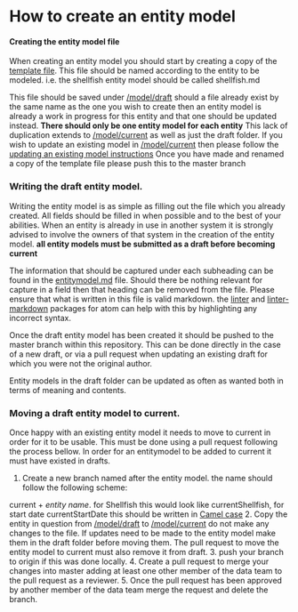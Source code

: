 # How to create an entity model


#### Creating the entity model file
When creating an entity model you should start by creating a copy of the [template file](/model/template.md). This file should be named according to the entity to be modeled. i.e. the shellfish entity model should be called shellfish.md

This file should be saved under [/model/draft](/model/draft) should a file already exist by the same name as the one you wish to create then an entity model is already a work in progress for this entity and that one should be updated instead. **There should only be one entity model for each entity** This lack of duplication extends to [/model/current](/model/current) as well as just the draft folder. If you wish to update an existing model in [/model/current](/model/current) then please follow the [updating an existing model instructions](/UpdatingAnExistingModel.md) Once you have made and renamed a copy of the template file please push this to the master branch

### Writing the draft entity model.

Writing the entity model is as simple as filling out the file which you already created. All fields should be filled in when possible and to the best of your abilities. When an entity is already in use in another system it is strongly advised to involve the owners of that system in the creation of the entity model. **all entity models must be submitted as a draft before becoming current**

The information that should be captured under each subheading can be found in the [entitymodel.md](/entitymodel.md) file. Should there be nothing relevant for capture in a field then that heading can be removed from the file. Please ensure that what is written in this file is valid markdown. the [linter](https://atom.io/packages/linter) and [linter-markdown](https://atom.io/packages/linter-markdown) packages for atom can help with this by highlighting any incorrect syntax.

Once the draft entity model has been created it should be pushed to the master branch within this repository. This can be done directly in the case of a new draft, or via a pull request when updating an existing draft for which you were not the original author.

Entity models in the draft folder can be updated as often as wanted both in terms of meaning and contents.

### Moving a draft entity model to current.
Once happy with an existing entity model it needs to move to current in order for it to be usable. This must be done using a pull request following the process bellow. In order for an entitymodel to be added to current it must have existed in drafts.
1.   Create a new branch named after the entity model. the name should follow the following scheme:

  current + *entity name*. for Shellfish this would look like currentShellfish, for start date currentStartDate this should be written in [Camel case](https://en.wikipedia.org/wiki/Camel_case)
2.   Copy the entity in question from [/model/draft](/model/draft) to [/model/current](/model/current) do not make any changes to the file. If updates need to be made to the entity model make them in the draft folder before moving them. The pull request to move the entity model to current must also remove it from draft.
3.   push your branch to origin if this was done locally.
4.   Create a pull request to merge your changes into master adding at least one other member of the data team to the pull request as a reviewer.
5.   Once the pull request has been approved by another member of the data team merge the request and delete the branch.
